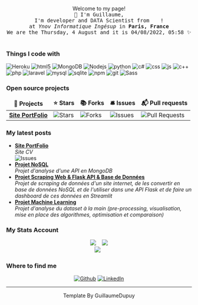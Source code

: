 <p align="center">Welcome to my page! <br> 
  <samp>
    👋 I'm Guillaume,  
    <br>I'm developer and DATA Scientist from <img src="https://cdn-icons-png.flaticon.com/512/197/197560.png" width="13"/> !
    <br>at <em>Ynov Informatique Ingésup</em> in <b>Paris, France </b> 
    <br> We are the Thursday, 4 August and it is 04&#x2F;08&#x2F;2022, 05:58 ✨<br><br>
  </samp>
</p>

<h3>Things I code with</h3>

<p>
  <img alt="Heroku" src="https://img.shields.io/badge/Heroku-430098?style=for-the-badge&logo=heroku&logoColor=white" />
  <img alt="html5" src="https://img.shields.io/badge/HTML5-E34F26?style=for-the-badge&logo=html5&logoColor=white" />
  <img alt="MongoDB" src="https://img.shields.io/badge/MongoDB-4EA94B?style=for-the-badge&logo=mongodb&logoColor=white" />
  <img alt="Nodejs" src="https://img.shields.io/badge/Node.js-43853D?style=for-the-badge&logo=node.js&logoColor=white" />
  <img alt="python" src="https://img.shields.io/badge/Python-3776AB?style=for-the-badge&logo=python&logoColor=white" />
  <img alt="c#" src="https://img.shields.io/badge/C%23-239120?style=for-the-badge&logo=c-sharp&logoColor=white" />
  <img alt="css" src="https://img.shields.io/badge/CSS-239120?&style=for-the-badge&logo=css3&logoColor=white" />
  <img alt="js" src="https://img.shields.io/badge/JavaScript-F7DF1E?style=for-the-badge&logo=javascript&logoColor=black" />
  <img alt="c++" src="https://img.shields.io/badge/C%2B%2B-00599C?style=for-the-badge&logo=c%2B%2B&logoColor=white" />
  <img alt="php" src="https://img.shields.io/badge/PHP-777BB4?style=for-the-badge&logo=php&logoColor=white" />
  <img alt="laravel" src="https://img.shields.io/badge/Laravel-FF2D20?style=for-the-badge&logo=laravel&logoColor=white" />
  <img alt="mysql" src="https://img.shields.io/badge/MySQL-00000F?style=for-the-badge&logo=mysql&logoColor=white" />
  <img alt="sqlite" src="https://img.shields.io/badge/SQLite-07405E?style=for-the-badge&logo=sqlite&logoColor=white" />
  <img alt="npm" src="https://img.shields.io/badge/-NPM-CB3837?style=flat-square&logo=npm&logoColor=white" />
  <img alt="git" src="https://img.shields.io/badge/-Git-F05032?style=flat-square&logo=git&logoColor=white" />
  <img alt="Sass" src="https://img.shields.io/badge/-Sass-CC6699?style=flat-square&logo=sass&logoColor=white" /> 
</p>

<h3>Open source projects</h3>

<table>
  <thead align="center">
    <tr>
      <td><b>🎁 Projects</b></td>
      <td><b>⭐ Stars</b></td>
      <td><b>📚 Forks</b></td>
      <td><b>🛎 Issues</b></td>
      <td><b>📬 Pull requests</b></td>
    </tr>
  </thead>
  <tbody>
    <tr>
      <td><a href="https://github.com/GuillaumeDupuy/Site_Portfolio"><b>Site PortFolio</b></a></td>
      <td><img alt="Stars" src="https://img.shields.io/github/stars/GuillaumeDupuy/Site_Portfolio.svg"/></td>
      <td><img alt="Forks" src="https://img.shields.io/github/forks/GuillaumeDupuy/Site_Portfolio.svg"/></td>
      <td><img alt="Issues" src="https://img.shields.io/github/issues/GuillaumeDupuy/Site_Portfolio.svg"/></td>
      <td><img alt="Pull Requests" src="https://img.shields.io/github/issues-pr/GuillaumeDupuy/Site_Portfolio.svg"/></td>
    </tr>
  </tbody>
</table>

<h3>My latest posts</h3>
<ul>
  <li><a href="https://guillaumedupuy.fr/"><b>Site PortFolio</b></a><br/><i>Site CV</i><br/><img alt="Issues" src="https://img.shields.io/website-up-down-green-red/http/guillaumedupuy.fr.svg"/></li>
  <li><a href="https://github.com/GuillaumeDupuy/Projet_NoSQL"><b>Projet NoSQL</b></a><br/><i>Projet d'analyse d'une API en MongoDB</i></li>
  <li><a href="https://github.com/GuillaumeDupuy/Scraping_Python"><b>Projet Scraping Web & Flask API & Base de Données</b></a><br/><i>Projet de scraping de données d'un site internet, de les convertir en base de données NoSQL et de l'utiliser dans une API Flask et de faire un dashboard de ces données en Streamlit</i></li>
  <li><a href="https://github.com/GuillaumeDupuy/Machine-Learning"><b>Projet Machine Learning</b></a><br/><i>Projet d'analyse du dataset à la main (pre-processing, visualisation, mise en place des algorithmes, optimisation et comparaison)</i></li>
</ul>

<h3>My Stats Account</h3>

<pre align="center"><img src="https://github-readme-stats.vercel.app/api?username=GuillaumeDupuy&theme=blue-green"/>  <img src="https://github-readme-stats.vercel.app/api/top-langs/?username=GuillaumeDupuy&theme=blue-green&layout=compact&langs_count=10"/>
<img  src="https://github-profile-trophy.vercel.app/?username=GuillaumeDupuy&row=1)](https://github.com/ryo-ma/github-profile-trophy"/> </pre>

<h3>Where to find me</h3>
<p align="center"><a href="https://github.com/GuillaumeDupuy" target="_blank"><img alt="Github" src="https://img.shields.io/badge/GitHub-%2312100E.svg?&style=for-the-badge&logo=Github&logoColor=white" /></a> <a href="https://www.linkedin.com/in/guillaume-dupuy/" target="_blank"><img alt="LinkedIn" src="https://img.shields.io/badge/linkedin-%230077B5.svg?&style=for-the-badge&logo=linkedin&logoColor=white" /></a></p>

<hr>

<p align="center">Template By GuillaumeDupuy</p>
